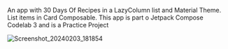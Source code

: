 An app with 30 Days Of Recipes in a LazyColumn list and Material Theme. List items in Card Composable. This app is part o Jetpack Compose Codelab 3 and is a Practice Project


![Screenshot_20240203_181854](https://github.com/NickSidiropoulos/30DaysOfRecipes-Jetpack-Selfmade-Project/assets/12250619/ba6356bd-0183-4bb4-95a6-0d43d3f1152b)
